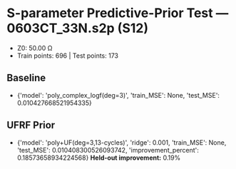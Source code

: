 # S-parameter Predictive-Prior Test — 0603CT_33N.s2p (S12)
- Z0: 50.00 Ω
- Train points: 696  |  Test points: 173

## Baseline
- {'model': 'poly_complex_logf(deg=3)', 'train_MSE': None, 'test_MSE': 0.010427668521954335}

## UFRF Prior
- {'model': 'poly+UF(deg=3,13-cycles)', 'ridge': 0.001, 'train_MSE': None, 'test_MSE': 0.010408300526093742, 'improvement_percent': 0.18573658934224568}
**Held-out improvement:** 0.19%